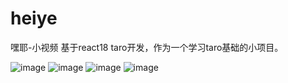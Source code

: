 # heiye
嘿耶-小视频
基于react18 taro开发，作为一个学习taro基础的小项目。

![image](https://user-images.githubusercontent.com/35286292/230028985-e98c41d0-c968-4621-8e4b-5cd8f149a0f0.png)
![image](https://user-images.githubusercontent.com/35286292/230029045-a17e66b2-11ca-4210-acfb-a3330c854e93.png)
![image](https://user-images.githubusercontent.com/35286292/230029101-bcaea072-b6d5-407c-acdc-236cece8c9fb.png)
![image](https://user-images.githubusercontent.com/35286292/230029160-16fec4ab-e0a8-4946-974e-d010c70b3aca.png)
